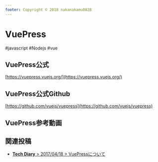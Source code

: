 ```yaml
---
footer: Copyright © 2018 nakanakamu0828
---
```

# VuePress
#javascript #Nodejs #vue

## VuePress公式
[https://vuepress.vuejs.org/](https://vuepress.vuejs.org/)

## VuePress公式Github
[https://github.com/vuejs/vuepress](https://github.com/vuejs/vuepress)

## VuePress参考動画  

<YoutubeEmbed videoId="XoReHBlSXqI"></YoutubeEmbed>

## 関連投稿
* [<b>Tech Diary</b> &gt; 2017/04/18 &gt; VuePressについて](/diary/#vuepress%E3%81%AB%E3%81%A4%E3%81%84%E3%81%A6)

